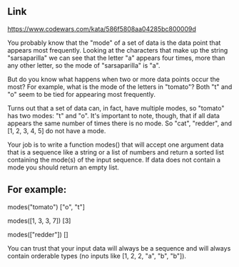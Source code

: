 ## Link
https://www.codewars.com/kata/586f5808aa04285bc800009d

You probably know that the "mode" of a set of data is the data point that appears most frequently. Looking at the characters that make up the string "sarsaparilla" we can see that the letter "a" appears four times, more than any other letter, so the mode of "sarsaparilla" is "a".

But do you know what happens when two or more data points occur the most? For example, what is the mode of the letters in "tomato"? Both "t" and "o" seem to be tied for appearing most frequently.

Turns out that a set of data can, in fact, have multiple modes, so "tomato" has two modes: "t" and "o". It's important to note, though, that if all data appears the same number of times there is no mode. So "cat", "redder", and [1, 2, 3, 4, 5] do not have a mode.

Your job is to write a function modes() that will accept one argument data that is a sequence like a string or a list of numbers and return a sorted list containing the mode(s) of the input sequence. If data does not contain a mode you should return an empty list.

## For example:

modes("tomato")
["o", "t"]

modes([1, 3, 3, 7])
[3]

modes(["redder"])
[]

You can trust that your input data will always be a sequence and will always contain orderable types (no inputs like [1, 2, 2, "a", "b", "b"]).

